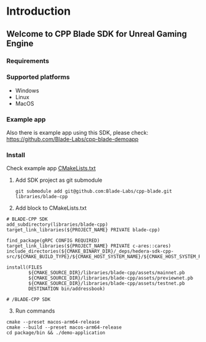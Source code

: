# Introduction

## Welcome to CPP Blade SDK for Unreal Gaming Engine

### Requirements



### Supported platforms

- Windows
- Linux
- MacOS

### Example app 

Also there is example app using this SDK, please check: https://github.com/Blade-Labs/cpp-blade-demoapp

### Install

Check example app [CMakeLists.txt](https://github.com/Blade-Labs/cpp-blade-demoapp/blob/main/CMakeLists.txt)

1. Add SDK project as git submodule

   `git submodule add git@github.com:Blade-Labs/cpp-blade.git libraries/blade-cpp`

2. Add block to CMakeLists.txt

```
# BLADE-CPP SDK
add_subdirectory(libraries/blade-cpp)
target_link_libraries(${PROJECT_NAME} PRIVATE blade-cpp)

find_package(gRPC CONFIG REQUIRED)
target_link_libraries(${PROJECT_NAME} PRIVATE c-ares::cares)
include_directories(${CMAKE_BINARY_DIR}/_deps/hedera-sdk-cpp-src/${CMAKE_BUILD_TYPE}/${CMAKE_HOST_SYSTEM_NAME}/${CMAKE_HOST_SYSTEM_PROCESSOR}/include)

install(FILES
        ${CMAKE_SOURCE_DIR}/libraries/blade-cpp/assets/mainnet.pb
        ${CMAKE_SOURCE_DIR}/libraries/blade-cpp/assets/previewnet.pb
        ${CMAKE_SOURCE_DIR}/libraries/blade-cpp/assets/testnet.pb
        DESTINATION bin/addressbook)

# /BLADE-CPP SDK
```

3. Run commands

```
cmake --preset macos-arm64-release
cmake --build --preset macos-arm64-release
cd package/bin && ./demo-application
```